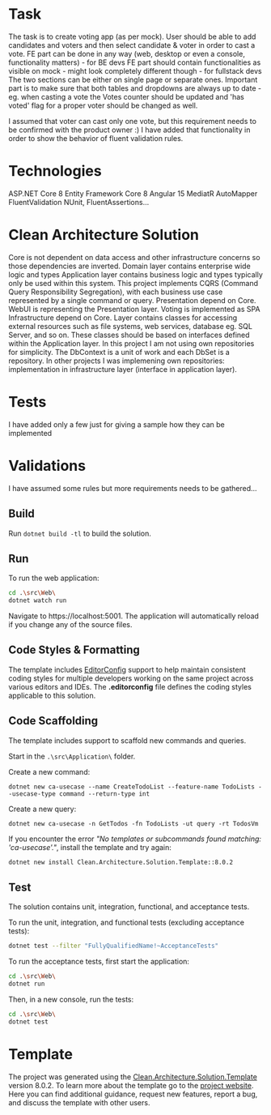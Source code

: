  # Task
The task is to create voting app (as per mock). User should be able to add candidates and voters and then select candidate & voter in order to cast a vote. FE part can be done in any way (web, desktop or even a console, functionality matters) - for BE devs FE part should contain functionalities as visible on mock - might look completely different though - for fullstack devs The two sections can be either on single page or separate ones. Important part is to make sure that both tables and dropdowns are always up to date - eg. when casting a vote the Votes counter should be updated and 'has voted' flag for a proper voter should be changed as well.

I assumed that voter can cast only one vote, but this requirement needs to be confirmed with the product owner :) I have added that functionality in order to show the behavior of fluent validation rules.
 
 # Technologies
ASP.NET Core 8
Entity Framework Core 8
Angular 15
MediatR
AutoMapper
FluentValidation
NUnit, FluentAssertions...

 # Clean Architecture Solution
Core is not dependent on data access and other infrastructure concerns so those dependencies are inverted.
Domain layer contains enterprise wide logic and types
Application layer contains business logic and types typically only be used within this system. This project implements CQRS (Command Query Responsibility Segregation), with each business use case represented by a single command or query.
Presentation depend on Core. WebUI is representing the Presentation layer. Voting is implemented as SPA
Infrastructure depend on Core. Layer contains classes for accessing external resources such as file systems, web services, database eg. SQL Server, and so on. These classes should be based on interfaces defined within the Application layer. In this project I am not using own repositories for simplicity. The DbContext is a unit of work and each DbSet is a repository. In other projects I was implemening own repositories: implementation in infrastructure layer (interface in application layer).
 
 # Tests
I have added only a few just for giving a sample how they can be implemented

 # Validations
I have assumed some rules but more requirements needs to be gathered... 

## Build

Run `dotnet build -tl` to build the solution.

## Run

To run the web application:

```bash
cd .\src\Web\
dotnet watch run
```

Navigate to https://localhost:5001. The application will automatically reload if you change any of the source files.

## Code Styles & Formatting

The template includes [EditorConfig](https://editorconfig.org/) support to help maintain consistent coding styles for multiple developers working on the same project across various editors and IDEs. The **.editorconfig** file defines the coding styles applicable to this solution.

## Code Scaffolding

The template includes support to scaffold new commands and queries.

Start in the `.\src\Application\` folder.

Create a new command:

```
dotnet new ca-usecase --name CreateTodoList --feature-name TodoLists --usecase-type command --return-type int
```

Create a new query:

```
dotnet new ca-usecase -n GetTodos -fn TodoLists -ut query -rt TodosVm
```

If you encounter the error *"No templates or subcommands found matching: 'ca-usecase'."*, install the template and try again:

```bash
dotnet new install Clean.Architecture.Solution.Template::8.0.2
```

## Test

The solution contains unit, integration, functional, and acceptance tests.

To run the unit, integration, and functional tests (excluding acceptance tests):
```bash
dotnet test --filter "FullyQualifiedName!~AcceptanceTests"
```

To run the acceptance tests, first start the application:

```bash
cd .\src\Web\
dotnet run
```

Then, in a new console, run the tests:
```bash
cd .\src\Web\
dotnet test
```

 # Template

The project was generated using the [Clean.Architecture.Solution.Template](https://github.com/jasontaylordev/Voting) version 8.0.2.
To learn more about the template go to the [project website](https://github.com/jasontaylordev/CleanArchitecture). Here you can find additional guidance, request new features, report a bug, and discuss the template with other users.
